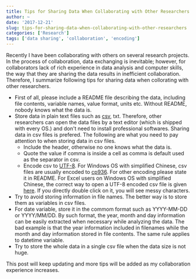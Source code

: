 ```yaml
---
title: Tips for Sharing Data When Collaborating with Other Researchers
author: ~
date: '2017-12-21'
slug: tips-for-sharing-data-when-collaborating-with-other-researchers
categories: ['Research']
tags: ['data sharing', 'collaboration', 'encoding']
---
```

Recently I have been collaborating with others on several research projects. In the process of collaboration, data exchanging is inevitable; however, for collaborators lack of rich experience in data analysis and computer skills, the way that they are sharing the data results in inefficient collaboration. Therefore, I summarize following tips for sharing data when collorating with other researchers.

* First of all, please include a README file describing the data, including file contents, variable names, value format, units etc. Without README, nobody knows what the data is.
* Store data in plain text files such as [csv](https://en.wikipedia.org/wiki/Comma-separated_values), txt. Therefore, other researchers can open the data files by a text editor (which is shipped with every OS.) and don't need to install professional softwares. Sharing data in csv files is prefered. The following are what you need to pay attention to when storing data in csv files.
    - Include the header, otherwise no one knows what the data is.
    - Quote the value if comma is inside a cell as comma is default used as the separator in csv. 
    - Encode csv to [UTF-8](https://en.wikipedia.org/wiki/UTF-8). For Windows OS with simplified Chinese, csv files are usually encoded to [cp936](https://en.wikipedia.org/wiki/Code_page_1386). For other encoding please state it in README. For Excel users on Windows OS with simplified Chinese, the correct way to open a UTF-8 encoded csv file is given [here](https://www.itg.ias.edu/content/how-import-csv-file-uses-utf-8-character-encoding-0). If you directly double click on it, you will see messy characters.
* Try to avoid storing information in file names. The better way is to store them as variables in csv files.
* For date variable, store it in the commom format such as YYYY-MM-DD or YYYY/MM/DD. By such format, the year, month and day information can be easily extracted when necessary while analyzing the data. The bad example is that the year information included in filenames while the month and day information stored in file contents. The same rule applies to datetime variable.
* Try to store the whole data in a single csv file when the data size is not huge.

This post will keep updating and more tips will be added as my collaboration experience increases.